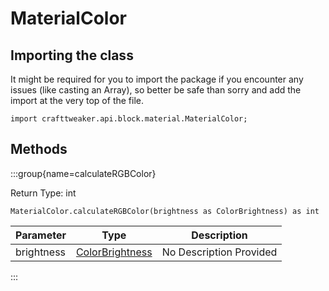 # MaterialColor

## Importing the class

It might be required for you to import the package if you encounter any issues (like casting an Array), so better be safe than sorry and add the import at the very top of the file.
```zenscript
import crafttweaker.api.block.material.MaterialColor;
```


## Methods

:::group{name=calculateRGBColor}

Return Type: int

```zenscript
MaterialColor.calculateRGBColor(brightness as ColorBrightness) as int
```

| Parameter | Type | Description |
|-----------|------|-------------|
| brightness | [ColorBrightness](/vanilla/api/block/material/ColorBrightness) | No Description Provided |


:::


